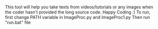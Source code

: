 This tool will help you take texts from videos/tutorials or any images when the coder hasn't provided the long source code.
Happy Coding :)
To run, first change PATH variable in ImageProc.py and ImageProc1.py
Then run "run.bat" file